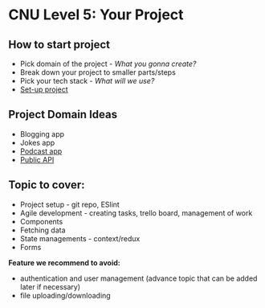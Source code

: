 # CNU Level 5: Your Project

## How to start project

- Pick domain of the project - _What you gonna create?_
- Break down your project to smaller parts/steps
- Pick your tech stack - _What will we use?_
- [Set-up project](https://gitlab.com/cngroupdk/sensei/public-materials/-/tree/main/npm-setup-example#npm-project-setup)

## Project Domain Ideas

- Blogging app
- Jokes app
- [Podcast app](https://www.listennotes.com/api/docs/)
- [Public API](https://github.com/public-apis/public-apis)

## Topic to cover:

- Project setup - git repo, ESlint
- Agile development - creating tasks, trello board, management of work
- Components
- Fetching data
- State managements - context/redux
- Forms

**Feature we recommend to avoid:**

- authentication and user management (advance topic that can be added later if necessary)
- file uploading/downloading
